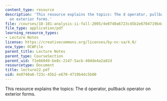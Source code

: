 ```yaml
---
content_type: resource
description: 'This resource explains the topics: The d operator, pullback operator
  on exterior forms.'
file: /courses/18-101-analysis-ii-fall-2005/4e0740a6723c45b2e6704719b4dc5b00_lecture22.pdf
file_type: application/pdf
learning_resource_types:
- Lecture Notes
license: https://creativecommons.org/licenses/by-nc-sa/4.0/
ocw_type: OCWFile
parent_title: Lecture Notes
parent_type: CourseSection
parent_uid: f1e66049-be8c-2147-5acb-40dde4a2a82d
resourcetype: Document
title: lecture22.pdf
uid: 4e0740a6-723c-45b2-e670-4719b4dc5b00
---
```

This resource explains the topics: The d operator, pullback operator on exterior forms.